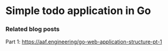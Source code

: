 # Simple todo application in Go

### Related blog posts
Part 1: https://aaf.engineering/go-web-application-structure-pt-1
